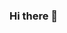 ### Hi there 👋

<!-- [![ Alyona Veprytska profile views](https://u8views.com/api/v1/github/profiles/40433033/views/day-week-month-total-count.svg)](https://u8views.com/github/wild-arctic-fox) -->
<!--
**wild-arctic-fox/wild-arctic-fox** is a ✨ _special_ ✨ repository because its `README.md` (this file) appears on your GitHub profile.

Here are some ideas to get you started:

- 🔭 I’m currently working on ...
- 🌱 I’m currently learning ...
- 👯 I’m looking to collaborate on ...
- 🤔 I’m looking for help with ...
- 💬 Ask me about ...
- 📫 How to reach me: ...
- 😄 Pronouns: ...
- ⚡ Fun fact: ...
-->
